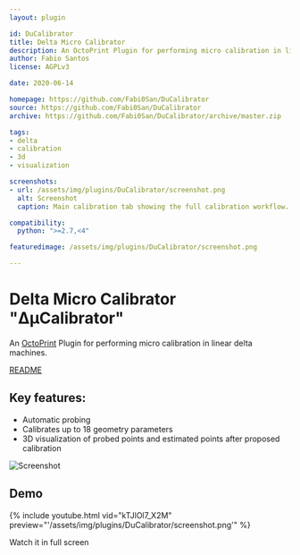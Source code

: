 ```yaml
---
layout: plugin

id: DuCalibrator
title: Delta Micro Calibrator
description: An OctoPrint Plugin for performing micro calibration in linear delta machines.
author: Fabio Santos
license: AGPLv3

date: 2020-06-14

homepage: https://github.com/Fabi0San/DuCalibrator
source: https://github.com/Fabi0San/DuCalibrator
archive: https://github.com/Fabi0San/DuCalibrator/archive/master.zip

tags:
- delta
- calibration
- 3d
- visualization

screenshots:
- url: /assets/img/plugins/DuCalibrator/screenshot.png
  alt: Screenshot
  caption: Main calibration tab showing the full calibration workflow.

compatibility:
  python: ">=2.7,<4"

featuredimage: /assets/img/plugins/DuCalibrator/screenshot.png

---
```


# Delta Micro Calibrator "ΔµCalibrator"
An [OctoPrint](https://octoprint.org/) Plugin for performing micro calibration in linear delta machines.

[README](https://github.com/Fabi0San/DuCalibrator/blob/master/README.md)

## Key features:
* Automatic probing
* Calibrates up to 18 geometry parameters 
* 3D visualization of probed points and estimated points after proposed calibration

![Screenshot](/assets/img/plugins/DuCalibrator/screenshot.png)

## Demo

{% include youtube.html vid="kTJlOl7_X2M" preview="'/assets/img/plugins/DuCalibrator/screenshot.png'" %}

Watch it in full screen